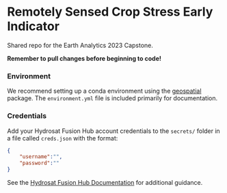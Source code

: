 # Remotely Sensed Crop Stress Early Indicator

Shared repo for the Earth Analytics 2023 Capstone.

**Remember to pull changes before beginning to code!**

### Environment

We recommend setting up a conda environment using the [geospatial](https://geospatial.gishub.org/) package. The `environment.yml` file is included primarily for documentation.

### Credentials

Add your Hydrosat Fusion Hub account credentials to the `secrets/` folder in a file called `creds.json` with the format:

```json
{
    "username":"",
    "password":""
}
```



See the [Hydrosat Fusion Hub Documentation](https://hydrosat.github.io/fusion-hub-docs/intro.html) for additional guidance.
